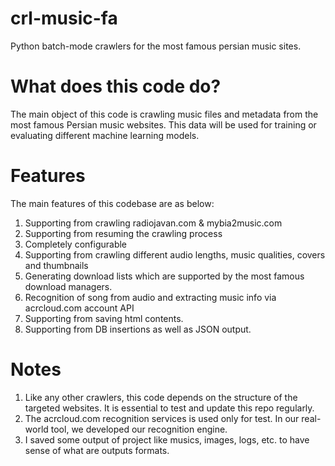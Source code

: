 # crl-music-fa
Python batch-mode crawlers for the most famous persian music sites.

# What does this code do?
The main object of this code is crawling music files and metadata from the most famous Persian music websites.
This data will be used for training or evaluating different machine learning models.

# Features
The main features of this codebase are as below:
1. Supporting from crawling radiojavan.com & mybia2music.com
2. Supporting from resuming the crawling process
3. Completely configurable
4. Supporting from crawling different audio lengths, music qualities, covers and thumbnails
5. Generating download lists which are supported by the most famous download managers.
6. Recognition of song from audio and extracting music info via acrcloud.com account API
7. Supporting from saving html contents.
8. Supporting from DB insertions as well as JSON output.

# Notes
1. Like any other crawlers, this code depends on the structure of the targeted websites. It is essential to test
   and update this repo regularly.
2. The acrcloud.com recognition services is used only for test. In our real-world tool, we developed our recognition engine.
3. I saved some output of project like musics, images, logs, etc. to have sense of what are outputs formats.